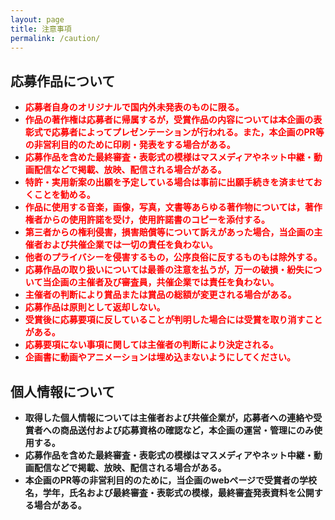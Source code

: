 ```yaml
---
layout: page
title: 注意事項
permalink: /caution/
---
```


## 応募作品について
* **<span style="color:red">応募者自身のオリジナルで国内外未発表のものに限る。</span>**
* **<span style="color:red">作品の著作権は応募者に帰属するが，受賞作品の内容については本企画の表彰式で応募者によってプレゼンテーションが行われる。また，本企画のPR等の非営利目的のために印刷・発表をする場合がある。</span>**
* **<span style="color:red">応募作品を含めた最終審査・表彰式の模様はマスメディアやネット中継・動画配信などで掲載、放映、配信される場合がある。</span>**
* **<span style="color:red">特許・実用新案の出願を予定している場合は事前に出願手続きを済ませておくことを勧める。</span>**
* **<span style="color:red">作品に使用する音楽，画像，写真，文書等あらゆる著作物については，著作権者からの使用許諾を受け，使用許諾書のコピーを添付する。</span>**
* **<span style="color:red">第三者からの権利侵害，損害賠償等について訴えがあった場合，当企画の主催者および共催企業では一切の責任を負わない。</span>**
* **<span style="color:red">他者のプライバシーを侵害するもの，公序良俗に反するものもは除外する。</span>**
* **<span style="color:red">応募作品の取り扱いについては最善の注意を払うが，万一の破損・紛失について当企画の主催者及び審査員，共催企業では責任を負わない。</span>**
* **<span style="color:red">主催者の判断により賞品または賞品の総額が変更される場合がある。</span>**
* **<span style="color:red">応募作品は原則として返却しない。</span>**
* **<span style="color:red">受賞後に応募要項に反していることが判明した場合には受賞を取り消すことがある。</span>**
* **<span style="color:red">応募要項にない事項に関しては主催者の判断により決定される。</span>**
* ​​​**<span style="color:red">企画書に動画やアニメーションは埋め込まないようにしてください。</span>**

## 個人情報について
* **取得した個人情報については主催者および共催企業が，応募者への連絡や受賞者への商品送付および応募資格の確認など，本企画の運営・管理にのみ使用する。**
* **応募作品を含めた最終審査・表彰式の模様はマスメディアやネット中継・動画配信などで掲載、放映、配信される場合がある。**
* **本企画のPR等の非営利目的のために，当企画のwebページで受賞者の学校名，学年，氏名および最終審査・表彰式の模様，最終審査発表資料を公開する場合がある。**


<div class="space-30"> </div>